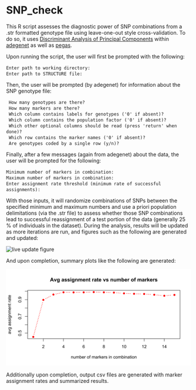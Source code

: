 # SNP_check
This R script assesses the diagnostic power of SNP combinations from a .str formatted genotype file using leave-one-out style cross-validation. To do so, it uses [Discriminant Analysis of Principal Components](https://bmcgenomdata.biomedcentral.com/articles/10.1186/1471-2156-11-94) within [adegenet](https://github.com/thibautjombart/adegenet) as well as [pegas](https://github.com/emmanuelparadis/pegas). 

Upon running the script, the user will first be prompted with the following:

```
Enter path to working directory: 
Enter path to STRUCTURE file: 
```
Then, the user will be prompted (by adegenet) for information about the SNP genotype file:
```
 How many genotypes are there? 
 How many markers are there? 
 Which column contains labels for genotypes ('0' if absent)? 
 Which column contains the population factor ('0' if absent)? 
 Which other optional columns should be read (press 'return' when done)? 
 Which row contains the marker names ('0' if absent)? 
 Are genotypes coded by a single row (y/n)? 
```

Finally, after a few messages (again from adegenet) about the data, the user will be prompted for the following:
```
Minimum number of markers in combination:
Maximum number of markers in combination: 
Enter assignment rate threshold (minimum rate of successful assignments): 
```

With those inputs, it will randomize combinations of SNPs between the specified minimum and maximum numbers and use a priori population delimitations (via the .str file) to assess whether those SNP combinations lead to successful reassignment of a test portion of the data (generally 25 % of individuals in the dataset). During the analysis, results will be updated as more iterations are run, and figures such as the following are generated and updated:

![live update figure](mid-run-plot.png)

And upon completion, summary plots like the following are generated:

![assignment_success](Rate_vs_NumOfMarkers_SET15_wild_rearing_356inds.png)

Additionally upon completion, output csv files are generated with marker assignment rates and summarized results. 
